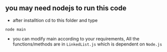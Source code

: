 ## you may need nodejs to run this code
* after installtion cd to this folder and type

`node main`

* you can modify main according to your requirements, All the functions/methods are in `LinkedList.js` which is dependent on `Node.js`